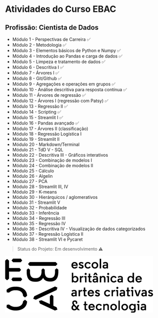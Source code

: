 # **Atividades do Curso EBAC**

## **Profissão: Cientista de Dados**

- Módulo 1 - Perspectivas de Carreira ✅
- Módulo 2 - Metodologia ✅
- Módulo 3 - Elementos básicos de Python e Numpy ✅
- Módulo 4 - Introdução ao Pandas e carga de dados ✅
- Módulo 5 - Limpeza e tratamento de dados ✅
- Módulo 6 - Descritiva I ✅
- Módulo 7 - Árvores I ✅
- Módulo 8 - Git/Github ✅
- Módulo 9 - Agregações e operações em grupos ✅
- Módulo 10 - Análise descritiva para resposta contínua ✅
- Módulo 11 - Árvores de regressão ✅
- Módulo 12 - Árvores I (regressão com Patsy) ✅
- Módulo 13 - Regressão II ✅
- Módulo 14 - Scripting ✅
- Módulo 15 - Streamlit I ✅
- Módulo 16 - Pandas avançado ✅
- Módulo 17 - Árvores II (classificação)
- Módulo 18 - Regressão Logística I
- Módulo 19 - Streamlit II
- Módulo 20 - Markdown/Terminal
- Módulo 21 - TdD V - SQL
- Módulo 22 - Descritiva III - Gráficos interativos
- Módulo 23 - Combinação de modelos I
- Módulo 24 - Combinação de modelos II
- Módulo 25 - Cálculo
- Módulo 26 - Algelin
- Módulo 27 - PCA
- Módulo 28 - Streamlit III, IV
- Módulo 29 - K-means
- Módulo 30 - Hierárquicos / aglomerativos
- Módulo 31 - Streamlit V
- Módulo 32 - Probabilidade
- Módulo 33 - Inferência
- Módulo 34 - Regressão III
- Módulo 35 - Regressão IV
- Módulo 36 - Descritiva IV - Visualização de dados categorizados
- Módulo 37 - Regressão Logística II
- Módulo 38 - Streamlit VI e Pycaret

> Status do Projeto: Em desenvolvimento :warning:

![EBACLogo](https://github.com/raffaelhfarias/EBAC_Profissao_Cientista_de_Dados/blob/main/ebac_logo.png)
